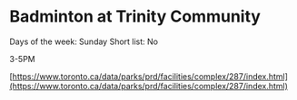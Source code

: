 # Badminton at Trinity Community

Days of the week: Sunday
Short list: No

3-5PM

[https://www.toronto.ca/data/parks/prd/facilities/complex/287/index.html](https://www.toronto.ca/data/parks/prd/facilities/complex/287/index.html)